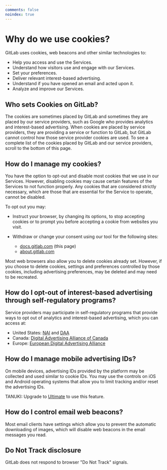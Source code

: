 ```yaml
---
comments: false
noindex: true
---
```


# Why do we use cookies?

GitLab uses cookies, web beacons and other similar technologies to:

- Help you access and use the Services.
- Understand how visitors use and engage with our Services.
- Set your preferences.
- Deliver relevant interest-based advertising.
- Understand if you have opened an email and acted upon it.
- Analyze and improve our Services.

## Who sets Cookies on GitLab?

The cookies are sometimes placed by GitLab and sometimes they are placed by our service providers, such as Google who provides analytics and interest-based advertising. When cookies are placed by service providers, they are providing a service or function to GitLab, but GitLab cannot control how those service provider cookies are used. To see a complete list of the cookies placed by GitLab and our service providers, scroll to the bottom of this page.

## How do I manage my cookies?

You have the option to opt-out and disable most cookies that we use in our Services. However, disabling cookies may cause certain features of the Services to not function properly. Any cookies that are considered strictly necessary, which are those that are essential for the Service to operate, cannot be disabled.

To opt out you may:

- Instruct your browser, by changing its options, to stop accepting cookies or to prompt you before accepting a cookie from websites you visit.
- Withdraw or change your consent using our tool for the following sites:

  - [docs.gitlab.com](https://docs.gitlab.com/cookies/) (this page)
  - [about.gitlab.com](https://about.gitlab.com/privacy/cookies/)

Most web browsers also allow you to delete cookies already set. However, if you choose to delete cookies, settings and preferences controlled by those cookies, including advertising preferences, may be deleted and may need to be recreated.

## How do I opt-out of interest-based advertising through self-regulatory programs?

Service providers may participate in self-regulatory programs that provide ways to opt out of analytics and interest-based advertising, which you can access at:

- United States: [NAI](http://optout.networkadvertising.org) and [DAA](http://optout.aboutads.info/)
- Canada: [Digital Advertising Alliance of Canada](https://youradchoices.ca/)
- Europe: [European Digital Advertising Alliance](http://www.youronlinechoices.com/)

## How do I manage mobile advertising IDs?

On mobile devices, advertising IDs provided by the platform may be collected and used similar to cookie IDs. You may use the controls on iOS and Android operating systems that allow you to limit tracking and/or reset the advertising IDs.

TANUKI:
Upgrade to [Ultimate](https://about.gitlab.com/some-revelant-url-path) to use this feature. 

## How do I control email web beacons?

Most email clients have settings which allow you to prevent the automatic downloading of images, which will disable web beacons in the email messages you read.

## Do Not Track disclosure

GitLab does not respond to browser "Do Not Track" signals.

<script id="CookieDeclaration" src="https://consent.cookiebot.com/36a06ac5-ddb4-4f91-8337-067ad19ad8d5/cd.js" type="text/javascript" async></script>
